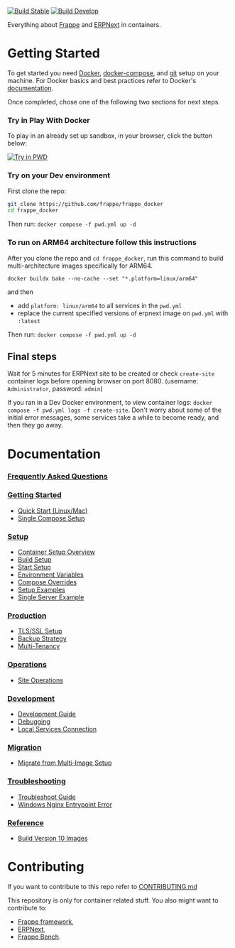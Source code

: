 [![Build Stable](https://github.com/frappe/frappe_docker/actions/workflows/build_stable.yml/badge.svg)](https://github.com/frappe/frappe_docker/actions/workflows/build_stable.yml)
[![Build Develop](https://github.com/frappe/frappe_docker/actions/workflows/build_develop.yml/badge.svg)](https://github.com/frappe/frappe_docker/actions/workflows/build_develop.yml)

Everything about [Frappe](https://github.com/frappe/frappe) and [ERPNext](https://github.com/frappe/erpnext) in containers.

# Getting Started

To get started you need [Docker](https://docs.docker.com/get-docker/), [docker-compose](https://docs.docker.com/compose/), and [git](https://docs.github.com/en/get-started/getting-started-with-git/set-up-git) setup on your machine. For Docker basics and best practices refer to Docker's [documentation](http://docs.docker.com).

Once completed, chose one of the following two sections for next steps.

### Try in Play With Docker

To play in an already set up sandbox, in your browser, click the button below:

<a href="https://labs.play-with-docker.com/?stack=https://raw.githubusercontent.com/frappe/frappe_docker/main/pwd.yml">
  <img src="https://raw.githubusercontent.com/play-with-docker/stacks/master/assets/images/button.png" alt="Try in PWD"/>
</a>

### Try on your Dev environment

First clone the repo:

```sh
git clone https://github.com/frappe/frappe_docker
cd frappe_docker
```

Then run: `docker compose -f pwd.yml up -d`

### To run on ARM64 architecture follow this instructions

After you clone the repo and `cd frappe_docker`, run this command to build multi-architecture images specifically for ARM64.

`docker buildx bake --no-cache --set "*.platform=linux/arm64"`

and then

- add `platform: linux/arm64` to all services in the `pwd.yml`
- replace the current specified versions of erpnext image on `pwd.yml` with `:latest`

Then run: `docker compose -f pwd.yml up -d`

## Final steps

Wait for 5 minutes for ERPNext site to be created or check `create-site` container logs before opening browser on port 8080. (username: `Administrator`, password: `admin`)

If you ran in a Dev Docker environment, to view container logs: `docker compose -f pwd.yml logs -f create-site`. Don't worry about some of the initial error messages, some services take a while to become ready, and then they go away.

# Documentation

### [Frequently Asked Questions](https://github.com/frappe/frappe_docker/wiki/Frequently-Asked-Questions)

### [Getting Started](#getting-started)

- [Quick Start (Linux/Mac)](docs/01-getting-started/01-quick-start-linux-mac.md)
- [Single Compose Setup](docs/01-getting-started/02-single-compose-setup.md)

### [Setup](#setup)

- [Container Setup Overview](docs/02-setup/container-setup/01-overview.md)
- [Build Setup](docs/02-setup/container-setup/02-build-setup.md)
- [Start Setup](docs/02-setup/container-setup/03-start-setup.md)
- [Environment Variables](docs/02-setup/container-setup/04-env-variables.md)
- [Compose Overrides](docs/02-setup/container-setup/05-overrides.md)
- [Setup Examples](docs/02-setup/06-setup-examples.md)
- [Single Server Example](docs/02-setup/07-single-server-example.md)

### [Production](#production)

- [TLS/SSL Setup](docs/03-production/01-tls-ssl-setup.md)
- [Backup Strategy](docs/03-production/02-backup-strategy.md)
- [Multi-Tenancy](docs/03-production/03-multi-tenancy.md)

### [Operations](#operations)

- [Site Operations](docs/04-operations/01-site-operations.md)

### [Development](#development)

- [Development Guide](docs/05-development/01-development.md)
- [Debugging](docs/05-development/02-debugging.md)
- [Local Services Connection](docs/05-development/03-local-services-connection.md)

### [Migration](#migration)

- [Migrate from Multi-Image Setup](docs/06-migration/01-migrate-from-multi-image-setup.md)

### [Troubleshooting](#troubleshooting)

- [Troubleshoot Guide](docs/07-troubleshooting/01-troubleshoot.md)
- [Windows Nginx Entrypoint Error](docs/07-troubleshooting/02-windows-nginx-entrypoint-error.md)

### [Reference](#reference)

- [Build Version 10 Images](docs/08-reference/01-build-version-10-images.md)

# Contributing

If you want to contribute to this repo refer to [CONTRIBUTING.md](CONTRIBUTING.md)

This repository is only for container related stuff. You also might want to contribute to:

- [Frappe framework](https://github.com/frappe/frappe#contributing),
- [ERPNext](https://github.com/frappe/erpnext#contributing),
- [Frappe Bench](https://github.com/frappe/bench).
